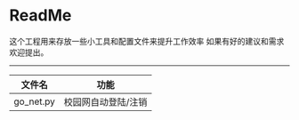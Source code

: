 # ReadMe

这个工程用来存放一些小工具和配置文件来提升工作效率
如果有好的建议和需求欢迎提出。

---

| 文件名    | 功能                |
|-----------|---------------------|
| go_net.py | 校园网自动登陆/注销 |
